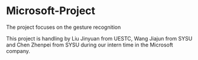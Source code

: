 # Microsoft-Project
The project focuses on the gesture recognition 

This project is handling by Liu Jinyuan from UESTC, Wang Jiajun from SYSU and Chen Zhenpei from SYSU during our intern time in the Microsoft company.
